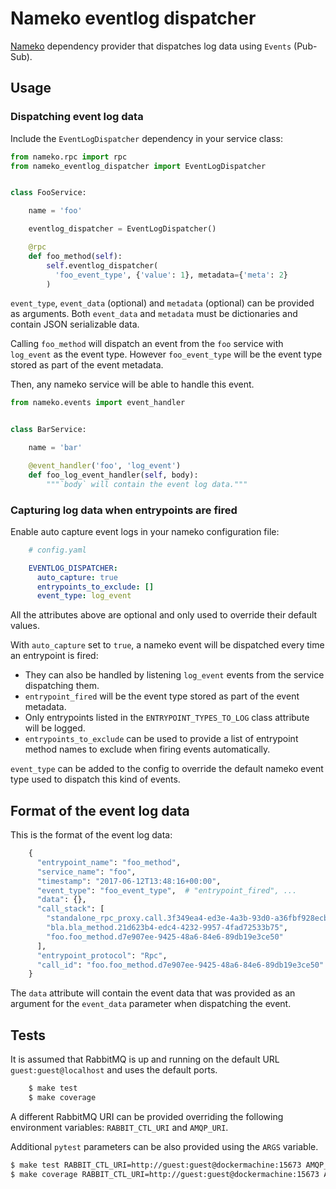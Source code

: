 # Nameko eventlog dispatcher


[Nameko](http://nameko.readthedocs.org) dependency provider that
dispatches log data using ``Events`` (Pub-Sub).



## Usage


### Dispatching event log data


Include the ``EventLogDispatcher`` dependency in your service class:

```python
from nameko.rpc import rpc
from nameko_eventlog_dispatcher import EventLogDispatcher


class FooService:

    name = 'foo'

    eventlog_dispatcher = EventLogDispatcher()

    @rpc
    def foo_method(self):
        self.eventlog_dispatcher(
          'foo_event_type', {'value': 1}, metadata={'meta': 2}
        )
```

``event_type``, ``event_data`` (optional) and ``metadata`` (optional)
can be provided as arguments. Both ``event_data`` and ``metadata`` must
be dictionaries and contain JSON serializable data.

Calling ``foo_method`` will dispatch an event from the ``foo`` service
with ``log_event`` as the event type. However ``foo_event_type`` will be
the event type stored as part of the event metadata.

Then, any nameko service will be able to handle this event.

```python
from nameko.events import event_handler


class BarService:

    name = 'bar'

    @event_handler('foo', 'log_event')
    def foo_log_event_handler(self, body):
        """`body` will contain the event log data."""
```


### Capturing log data when entrypoints are fired


Enable auto capture event logs in your nameko configuration file:

```yaml
    # config.yaml

    EVENTLOG_DISPATCHER:
      auto_capture: true
      entrypoints_to_exclude: []
      event_type: log_event
```

All the attributes above are optional and only used to override their
default values.

With ``auto_capture`` set to ``true``, a nameko event will be dispatched
every time an entrypoint is fired:

- They can also be handled by listening ``log_event`` events from the
  service dispatching them.
- ``entrypoint_fired`` will be the event type stored as part of the
  event metadata.
- Only entrypoints listed in the ``ENTRYPOINT_TYPES_TO_LOG`` class
  attribute will be logged.
- ``entrypoints_to_exclude`` can be used to provide a list of entrypoint
  method names to exclude when firing events automatically.

``event_type`` can be added to the config to override the default nameko
event type used to dispatch this kind of events.

## Format of the event log data


This is the format of the event log data:

```python
    {
      "entrypoint_name": "foo_method",
      "service_name": "foo",
      "timestamp": "2017-06-12T13:48:16+00:00",
      "event_type": "foo_event_type",  # "entrypoint_fired", ...
      "data": {},
      "call_stack": [
        "standalone_rpc_proxy.call.3f349ea4-ed3e-4a3b-93d0-a36fbf928ecb",
        "bla.bla_method.21d623b4-edc4-4232-9957-4fad72533b75",
        "foo.foo_method.d7e907ee-9425-48a6-84e6-89db19e3ce50"
      ],
      "entrypoint_protocol": "Rpc",
      "call_id": "foo.foo_method.d7e907ee-9425-48a6-84e6-89db19e3ce50"
    }
```

The ``data`` attribute will contain the event data that was provided as
an argument for the ``event_data`` parameter when dispatching the event.


## Tests


It is assumed that RabbitMQ is up and running on the default URL
``guest:guest@localhost`` and uses the default ports.

```bash
    $ make test
    $ make coverage
```

A different RabbitMQ URI can be provided overriding the following
environment variables: ``RABBIT_CTL_URI`` and ``AMQP_URI``.

Additional ``pytest`` parameters can be also provided using the ``ARGS``
variable.

```bash
$ make test RABBIT_CTL_URI=http://guest:guest@dockermachine:15673 AMQP_URI=amqp://guest:guest@dockermachine:5673 ARGS='-x -vv --disable-pytest-warnings'
$ make coverage RABBIT_CTL_URI=http://guest:guest@dockermachine:15673 AMQP_URI=amqp://guest:guest@dockermachine:5673 ARGS='-x -vv --disable-pytest-warnings'
```
